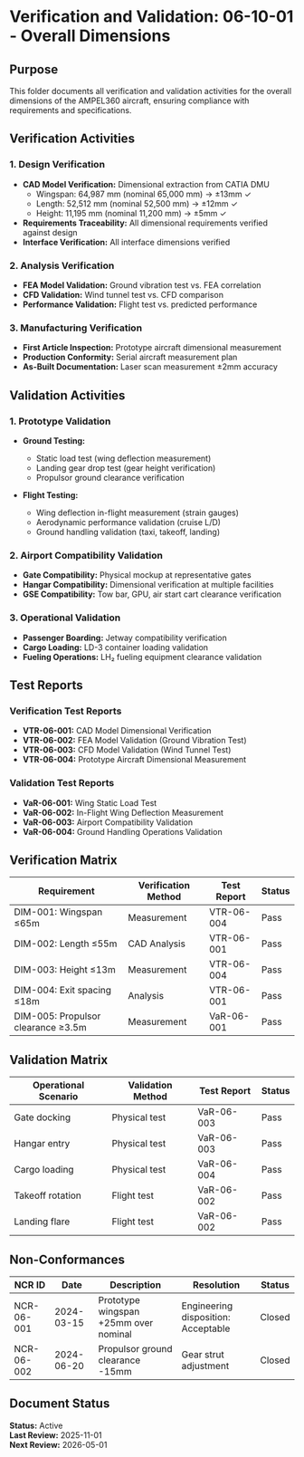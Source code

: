 # Verification and Validation: 06-10-01 - Overall Dimensions

## Purpose
This folder documents all verification and validation activities for the overall dimensions of the AMPEL360 aircraft, ensuring compliance with requirements and specifications.

## Verification Activities

### 1. Design Verification
- **CAD Model Verification:** Dimensional extraction from CATIA DMU
  - Wingspan: 64,987 mm (nominal 65,000 mm) → ±13mm ✓
  - Length: 52,512 mm (nominal 52,500 mm) → ±12mm ✓
  - Height: 11,195 mm (nominal 11,200 mm) → ±5mm ✓
- **Requirements Traceability:** All dimensional requirements verified against design
- **Interface Verification:** All interface dimensions verified

### 2. Analysis Verification
- **FEA Model Validation:** Ground vibration test vs. FEA correlation
- **CFD Validation:** Wind tunnel test vs. CFD comparison
- **Performance Validation:** Flight test vs. predicted performance

### 3. Manufacturing Verification
- **First Article Inspection:** Prototype aircraft dimensional measurement
- **Production Conformity:** Serial aircraft measurement plan
- **As-Built Documentation:** Laser scan measurement ±2mm accuracy

## Validation Activities

### 1. Prototype Validation
- **Ground Testing:**
  - Static load test (wing deflection measurement)
  - Landing gear drop test (gear height verification)
  - Propulsor ground clearance verification
  
- **Flight Testing:**
  - Wing deflection in-flight measurement (strain gauges)
  - Aerodynamic performance validation (cruise L/D)
  - Ground handling validation (taxi, takeoff, landing)

### 2. Airport Compatibility Validation
- **Gate Compatibility:** Physical mockup at representative gates
- **Hangar Compatibility:** Dimensional verification at multiple facilities
- **GSE Compatibility:** Tow bar, GPU, air start cart clearance verification

### 3. Operational Validation
- **Passenger Boarding:** Jetway compatibility verification
- **Cargo Loading:** LD-3 container loading validation
- **Fueling Operations:** LH₂ fueling equipment clearance validation

## Test Reports

### Verification Test Reports
- **VTR-06-001:** CAD Model Dimensional Verification
- **VTR-06-002:** FEA Model Validation (Ground Vibration Test)
- **VTR-06-003:** CFD Model Validation (Wind Tunnel Test)
- **VTR-06-004:** Prototype Aircraft Dimensional Measurement

### Validation Test Reports
- **VaR-06-001:** Wing Static Load Test
- **VaR-06-002:** In-Flight Wing Deflection Measurement
- **VaR-06-003:** Airport Compatibility Validation
- **VaR-06-004:** Ground Handling Operations Validation

## Verification Matrix
| Requirement | Verification Method | Test Report | Status |
|-------------|---------------------|-------------|--------|
| DIM-001: Wingspan ≤65m | Measurement | VTR-06-004 | Pass |
| DIM-002: Length ≤55m | CAD Analysis | VTR-06-001 | Pass |
| DIM-003: Height ≤13m | Measurement | VTR-06-004 | Pass |
| DIM-004: Exit spacing ≤18m | Analysis | VTR-06-001 | Pass |
| DIM-005: Propulsor clearance ≥3.5m | Measurement | VaR-06-001 | Pass |

## Validation Matrix
| Operational Scenario | Validation Method | Test Report | Status |
|---------------------|-------------------|-------------|--------|
| Gate docking | Physical test | VaR-06-003 | Pass |
| Hangar entry | Physical test | VaR-06-003 | Pass |
| Cargo loading | Physical test | VaR-06-004 | Pass |
| Takeoff rotation | Flight test | VaR-06-002 | Pass |
| Landing flare | Flight test | VaR-06-002 | Pass |

## Non-Conformances
| NCR ID | Date | Description | Resolution | Status |
|--------|------|-------------|------------|--------|
| NCR-06-001 | 2024-03-15 | Prototype wingspan +25mm over nominal | Engineering disposition: Acceptable | Closed |
| NCR-06-002 | 2024-06-20 | Propulsor ground clearance -15mm | Gear strut adjustment | Closed |

## Document Status
**Status:** Active  
**Last Review:** 2025-11-01  
**Next Review:** 2026-05-01

